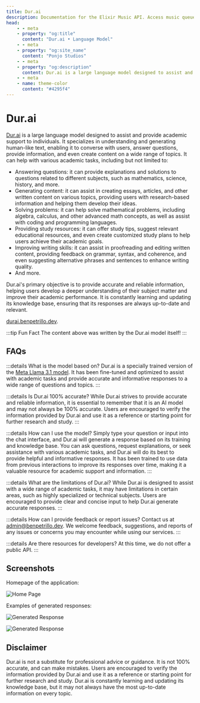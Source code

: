 ```yaml
---
title: Dur.ai
description: Documentation for the Elixir Music API. Access music queues, custom playlists, and more from your own applications.
head:
    - - meta
    - property: "og:title"
      content: "Dur.ai • Language Model"
    - - meta
    - property: "og:site_name"
      content: "Ponjo Studios"
    - - meta
    - property: "og:description"
      content: Dur.ai is a large language model designed to assist and provide academic support to individuals. It specializes in understanding and generating human-like text, enabling it to converse with users, answer questions, provide information, and even create content on a wide range of topics.
    - - meta
    - name: theme-color
      content: "#4295f4"
---
```


# Dur.ai

[Dur.ai](https://durai.benpetrillo.dev) is a large language model designed to assist and provide academic support to individuals. 
It specializes in understanding and generating human-like text, enabling it to converse with users,
answer questions, provide information, and even create content on a wide range of topics.
It can help with various academic tasks, including but not limited to:

- Answering questions: it can provide explanations and solutions to questions related to different 
subjects, such as mathematics, science, history, and more.
- Generating content: it can assist in creating essays, articles, and other written content on 
various topics, providing users with research-based information and helping them develop their 
ideas.
- Solving problems: it can help solve mathematical problems, including algebra, calculus, and other
advanced math concepts, as well as assist with coding and programming languages.
- Providing study resources: it can offer study tips, suggest relevant educational resources, and
even create customized study plans to help users achieve their academic goals.
- Improving writing skills: it can assist in proofreading and editing written content, providing
feedback on grammar, syntax, and coherence, and even suggesting alternative phrases and sentences
to enhance writing quality.
- And more.

Dur.ai's primary objective is to provide accurate and reliable information, helping users develop a
deeper understanding of their subject matter and improve their academic performance. It is constantly
learning and updating its knowledge base, ensuring that its responses are always up-to-date and
relevant.

[durai.benpetrillo.dev](https://durai.benpetrillo.dev).

:::tip Fun Fact
The content above was written by the Dur.ai model itself!
:::

## FAQs

:::details What is the model based on?
Dur.ai is a specially trained version of the [Meta Llama 3.1 model](https://llama.meta.com/).
It has been fine-tuned and optimized to assist with academic tasks and provide accurate and
informative responses to a wide range of questions and topics.
:::

:::details Is Dur.ai 100% accurate?
While Dur.ai strives to provide accurate and reliable information, it is essential to remember that
it is an AI model and may not always be 100% accurate. Users are encouraged to verify the information
provided by Dur.ai and use it as a reference or starting point for further research and study.
:::

:::details How can I use the model?
Simply type your question or input into the chat interface, and Dur.ai will generate a response based
on its training and knowledge base. You can ask questions, request explanations, or seek assistance
with various academic tasks, and Dur.ai will do its best to provide helpful and informative responses.
It has been trained to use data from previous interactions to improve its responses over time, making
it a valuable resource for academic support and information.
:::

:::details What are the limitations of Dur.ai?
While Dur.ai is designed to assist with a wide range of academic tasks, it may have limitations in
certain areas, such as highly specialized or technical subjects. Users are encouraged to provide
clear and concise input to help Dur.ai generate accurate responses.
:::

:::details How can I provide feedback or report issues?
Contact us at [admin@benpetrillo.dev](mailto:admin@benpetrillo.dev).
We welcome feedback, suggestions, and reports of any issues or concerns you may encounter while
using our services.
:::

:::details Are there resources for developers?
At this time, we do not offer a public API.
:::

## Screenshots

Homepage of the application:

![Home Page](/screenshots/durai/hero.png)

Examples of generated responses:

![Generated Response](/screenshots/durai/calculus-prompts.png)

![Generated Response](/screenshots/durai/who-are-you.png)

## Disclaimer

Dur.ai is not a substitute for professional advice or guidance. It is not
100% accurate, and can make mistakes. Users are encouraged to verify the information
provided by Dur.ai and use it as a reference or starting point for further research
and study. Dur.ai is constantly learning and updating its knowledge base, but it may
not always have the most up-to-date information on every topic.